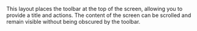 This layout places the toolbar at the top of the screen, allowing you to provide a title and actions. The content of the screen can be scrolled and remain visible without being obscured by the toolbar.